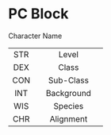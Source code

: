 # PC Block

Character Name

|      |      |            |      |
| :--: | :--: | :--------: | :--: |
| STR  |      | Level      |      |
| DEX  |      | Class      |      |
| CON  |      | Sub-Class  |      |
| INT  |      | Background |      |
| WIS  |      | Species    |      |
| CHR  |      | Alignment  |      |
